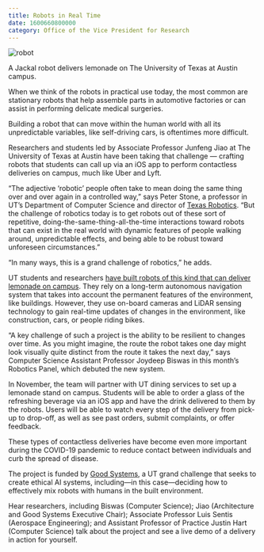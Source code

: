 ```yaml
--- 
title: Robots in Real Time
date: 1600660800000
category: Office of the Vice President for Research
---
```


![robot](http://research.utexas.edu/showcase/assets/js/fileman/Uploads/robot_engr.png)

A Jackal robot delivers lemonade on The University of Texas at Austin campus.

When we think of the robots in practical use today, the most common are stationary robots that help assemble parts in automotive factories or can assist in performing delicate medical surgeries.

Building a robot that can move within the human world with all its unpredictable variables, like self-driving cars, is oftentimes more difficult.

Researchers and students led by Associate Professor Junfeng Jiao at The University of Texas at Austin have been taking that challenge — crafting robots that students can call up via an iOS app to perform contactless deliveries on campus, much like Uber and Lyft.

“The adjective ‘robotic’ people often take to mean doing the same thing over and over again in a controlled way,” says Peter Stone, a professor in UT’s Department of Computer Science and director of [Texas Robotics](https://robotics.utexas.edu/). “But the challenge of robotics today is to get robots out of these sort of repetitive, doing-the-same-thing-all-the-time interactions toward robots that can exist in the real world with dynamic features of people walking around, unpredictable effects, and being able to be robust toward unforeseen circumstances.”

“In many ways, this is a grand challenge of robotics,” he adds.

UT students and researchers [have built robots of this kind that can deliver lemonade on campus](https://smads.netlify.app/). They rely on a long-term autonomous navigation system that takes into account the permanent features of the environment, like buildings. However, they use on-board cameras and LiDAR sensing technology to gain real-time updates of changes in the environment, like construction, cars, or people riding bikes.

“A key challenge of such a project is the ability to be resilient to changes over time. As you might imagine, the route the robot takes one day might look visually quite distinct from the route it takes the next day,” says Computer Science Assistant Professor Joydeep Biswas in this month’s Robotics Panel, which debuted the new system.

In November, the team will partner with UT dining services to set up a lemonade stand on campus. Students will be able to order a glass of the refreshing beverage via an iOS app and have the drink delivered to them by the robots. Users will be able to watch every step of the delivery from pick-up to drop-off, as well as see past orders, submit complaints, or offer feedback.

These types of contactless deliveries have become even more important during the COVID-19 pandemic to reduce contact between individuals and curb the spread of disease.

The project is funded by [Good Systems](https://bridgingbarriers.utexas.edu/good-systems/), a UT grand challenge that seeks to create ethical AI systems, including—in this case—deciding how to effectively mix robots with humans in the built environment.

Hear researchers, including Biswas (Computer Science); Jiao (Architecture and Good Systems Executive Chair); Associate Professor Luis Sentis (Aerospace Engineering); and Assistant Professor of Practice Justin Hart (Computer Science) talk about the project and see a live demo of a delivery in action for yourself.
